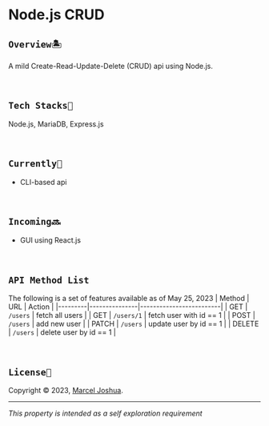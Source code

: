 # Node.js CRUD

## `Overview🏝`

A mild Create-Read-Update-Delete (CRUD) api using Node.js.

<br>

## `Tech Stacks🔧`
Node.js, MariaDB, Express.js

<br>

## `Currently🎯`
- CLI-based api

<br>

## `Incoming🔜`
- GUI using React.js

<br>

## `API Method List`
The following is a set of features available as of May 25, 2023
| Method  | URL           | Action                  |
|---------|---------------|-------------------------|
| GET     | ``/users``    | fetch all users         |
| GET     | ``/users/1``  | fetch user with id == 1 |
| POST    | ``/users``    | add new user            |
| PATCH   | ``/users``    | update user by id == 1  |
| DELETE  | ``/users``    | delete user by id == 1  |

<br>

## `License📜`
Copyright © 2023, [Marcel Joshua](github.com/marceljsh).
***
_This property is intended as a self exploration requirement_